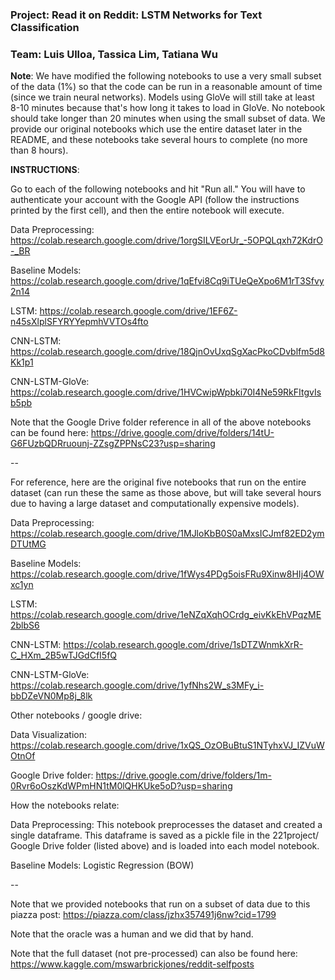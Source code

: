 ### Project: Read it on Reddit: LSTM Networks for Text Classification

### Team: Luis Ulloa, Tassica Lim, Tatiana Wu

**Note**: We have modified the following notebooks to use a very small subset of the data (1%) so that the code can be run in a reasonable amount of time (since we train neural networks). Models using GloVe will still take at least 8-10 minutes because that's how long it takes to load in GloVe. No notebook should take longer than 20 minutes when using the small subset of data. We provide our original notebooks which use the entire dataset later in the README, and these notebooks take several hours to complete (no more than 8 hours).

**INSTRUCTIONS**:

Go to each of the following notebooks and hit "Run all." You will have to authenticate your account with the Google API (follow the instructions printed by the first cell), and then the entire notebook will execute.

Data Preprocessing: 
https://colab.research.google.com/drive/1orgSILVEorUr_-5OPQLqxh72KdrO-_BR

Baseline Models:
https://colab.research.google.com/drive/1qEfvi8Cq9iTUeQeXpo6M1rT3Sfvy2n14

LSTM:
https://colab.research.google.com/drive/1EF6Z-n45sXlplSFYRYYepmhVVTOs4fto

CNN-LSTM:
https://colab.research.google.com/drive/18QjnOvUxqSgXacPkoCDvblfm5d8Kk1p1

CNN-LSTM-GloVe:
https://colab.research.google.com/drive/1HVCwipWpbki70I4Ne59RkFItgvIsb5pb

Note that the Google Drive folder reference in all of the above notebooks can be found here: https://drive.google.com/drive/folders/14tU-G6FUzbQDRruounj-ZZsgZPPNsC23?usp=sharing

--

For reference, here are the original five notebooks that run on the entire dataset (can run these the same as those above, but will take several hours due to having a large dataset and computationally expensive models).

Data Preprocessing:
https://colab.research.google.com/drive/1MJloKbB0S0aMxsICJmf82ED2ymDTUtMG

Baseline Models:
https://colab.research.google.com/drive/1fWys4PDg5oisFRu9Xinw8HIj4OWxc1yn

LSTM:
https://colab.research.google.com/drive/1eNZqXqhOCrdg_eivKkEhVPqzME2blbS6

CNN-LSTM:
https://colab.research.google.com/drive/1sDTZWnmkXrR-C_HXm_2B5wTJGdCfI5fQ

CNN-LSTM-GloVe:
https://colab.research.google.com/drive/1yfNhs2W_s3MFy_i-bbDZeVN0Mp8j_8lk


Other notebooks / google drive:

Data Visualization:
https://colab.research.google.com/drive/1xQS_OzOBuBtuS1NTyhxVJ_IZVuWOtnOf

Google Drive folder:
https://drive.google.com/drive/folders/1m-0Rvr6oOszKdWPmHN1tM0lQHKUke5oD?usp=sharing


How the notebooks relate:

Data Preprocessing: This notebook preprocesses the dataset and created a single dataframe. This dataframe is saved as a pickle file in the 221project/ Google Drive folder (listed above) and is loaded into each model notebook.

Baseline Models: Logistic Regression (BOW)

--

Note that we provided notebooks that run on a subset of data due to this piazza post: https://piazza.com/class/jzhx357491j6nw?cid=1799

Note that the oracle was a human and we did that by hand.

Note that the full dataset (not pre-processed) can also be found here: https://www.kaggle.com/mswarbrickjones/reddit-selfposts
